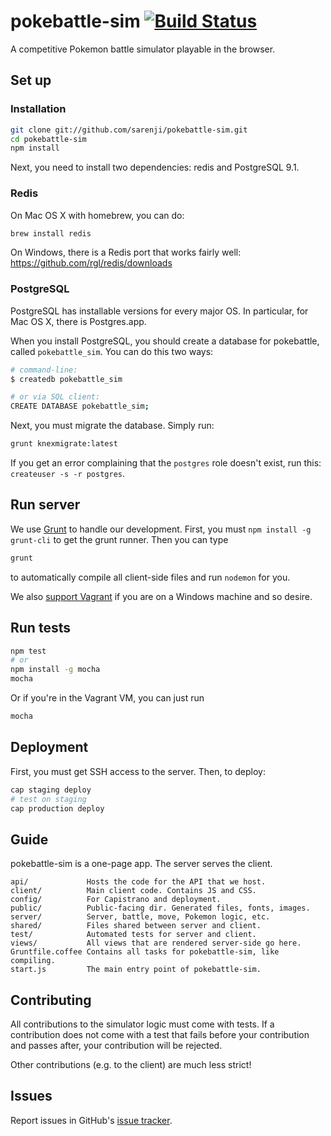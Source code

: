 # pokebattle-sim [![Build Status](https://secure.travis-ci.org/sarenji/pokebattle-sim.png?branch=master)](http://travis-ci.org/sarenji/pokebattle-sim)

A competitive Pokemon battle simulator playable in the browser.

## Set up

### Installation

```bash
git clone git://github.com/sarenji/pokebattle-sim.git
cd pokebattle-sim
npm install
```

Next, you need to install two dependencies: redis and PostgreSQL 9.1.

### Redis

On Mac OS X with homebrew, you can do:

```bash
brew install redis
```

On Windows, there is a Redis port that works fairly well: https://github.com/rgl/redis/downloads

### PostgreSQL

PostgreSQL has installable versions for every major OS. In particular, for Mac OS X, there is Postgres.app.

When you install PostgreSQL, you should create a database for pokebattle, called `pokebattle_sim`. You can do this two ways:

```bash
# command-line:
$ createdb pokebattle_sim

# or via SQL client:
CREATE DATABASE pokebattle_sim;
```

Next, you must migrate the database. Simply run:

```bash
grunt knexmigrate:latest
```

If you get an error complaining that the `postgres` role doesn't exist, run this: `createuser -s -r postgres`.

## Run server

We use [Grunt](http://gruntjs.com/) to handle our development. First, you must `npm install -g grunt-cli` to get the grunt runner. Then you can type

```bash
grunt
```

to automatically compile all client-side files and run `nodemon` for you.

We also [support Vagrant](https://github.com/sarenji/pokebattle-sim/wiki/Running-via-Vagrant) if you are on a Windows machine and so desire.

## Run tests

```bash
npm test
# or
npm install -g mocha
mocha
```

Or if you're in the Vagrant VM, you can just run

```bash
mocha
```

## Deployment

First, you must get SSH access to the server. Then, to deploy:

```bash
cap staging deploy
# test on staging
cap production deploy
```

## Guide

pokebattle-sim is a one-page app. The server serves the client.

```
api/             Hosts the code for the API that we host.
client/          Main client code. Contains JS and CSS.
config/          For Capistrano and deployment.
public/          Public-facing dir. Generated files, fonts, images.
server/          Server, battle, move, Pokemon logic, etc.
shared/          Files shared between server and client.
test/            Automated tests for server and client.
views/           All views that are rendered server-side go here.
Gruntfile.coffee Contains all tasks for pokebattle-sim, like compiling.
start.js         The main entry point of pokebattle-sim.
```

## Contributing

All contributions to the simulator logic must come with tests. If a
contribution does not come with a test that fails before your contribution and
passes after, your contribution will be rejected.

Other contributions (e.g. to the client) are much less strict!

## Issues

Report issues in GitHub's [issue
tracker](https://github.com/sarenji/pokebattle-sim/issues).
